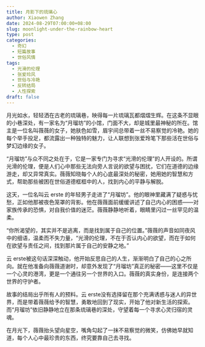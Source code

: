 ```yaml
---
title: 月影下的琉璃心
author: Xiaowen Zhang
date: 2024-08-29T07:00:00+08:00
slug: moonlight-under-the-rainbow-heart
type: post
categories:
  - 奇幻
  - 短篇故事
  - 世俗风情
tags:
  - 光滑的伦理
  - 张爱玲风
  - 世俗与冷艳
  - 反转结局
  - 人性探索
draft: false
---
```


月光如水，轻轻洒在古老的琉璃巷，映得每一片琉璃瓦都熠熠生辉。在这条不显眼的小巷深处，有一家名为“月瑠坊”的小馆，门面不大，却是城里最神秘的所在。馆主是一位名叫薇薇的女子，她肤色如雪，眉宇间总带着一丝不易察觉的冷艳。她的每个举手投足，都流露出一种独特的魅力，让人联想到张爱玲笔下那些活在世俗与梦幻边缘的女子。

“月瑠坊”与众不同之处在于，它是一家专门为寻求“光滑的伦理”的人开设的。所谓光滑的伦理，便是人们心中那些无法向旁人言说的欲望与困扰，它们在道德的边缘游走，却又异常真实。薇薇知晓每个人的心底最深处的秘密，她用她的智慧和方式，帮助那些被困在世俗道德框框中的人，找到内心的平静与解脱。

这天，一位名叫云 erste 的年轻男子走进了“月瑠坊”。他的眼神里藏满了疑惑与忧愁，正如他那被夜色笼罩的背影。他在薇薇面前缓缓讲述了自己内心的困惑——对家族传承的恐惧，对自我价值的迷茫。薇薇静静地听着，眼睛里闪过一丝罕见的温柔。

“你所渴望的，其实并不是逃离，而是找到属于自己的位置。”薇薇的声音如同夜风中的细语，温柔而不失力量，“光滑的伦理，不在于否认内心的欲望，而在于如何在欲望与责任之间，找到那片属于自己的安静之地。”

云 erste被这句话深深触动，他开始反思自己的人生，渐渐明白了自己的心之所向。就在他准备向薇薇道谢时，却意外发现了“月瑠坊”真正的秘密——这里不仅是一个心灵的港湾，更是一个通往另一个世界的入口。薇薇的真实身份，是连接两个世界的守护者。

故事的结局出乎所有人的预料。云 erste没有选择留在那个充满诱惑与迷人的异世界，而是带着薇薇给予的智慧，勇敢地回到了现实，开始了他对新生活的探索。而“月瑠坊”依旧静静地立在那条琉璃巷的深处，守望着每一个寻求心灵归宿的灵魂。

在月光下，薇薇抬头望向星空，嘴角勾起了一抹不易察觉的微笑，仿佛她早就知道，每个人心中最珍贵的东西，终究要靠自己去寻找。
